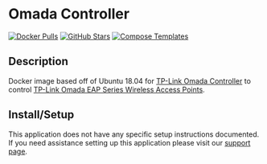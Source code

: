 # Omada Controller

[![Docker Pulls](https://img.shields.io/docker/pulls/mbentley/omada-controller?style=flat-square&color=607D8B&label=docker%20pulls&logo=docker)](https://hub.docker.com/r/mbentley/omada-controller)
[![GitHub Stars](https://img.shields.io/github/stars/mbentley/docker-omada-controller?style=flat-square&color=607D8B&label=github%20stars&logo=github)](https://github.com/mbentley/docker-omada-controller)
[![Compose Templates](https://img.shields.io/static/v1?style=flat-square&color=607D8B&label=compose&message=templates)](https://github.com/GhostWriters/DockSTARTer/tree/main/compose/.apps/omadacontroller)

## Description

Docker image based off of Ubuntu 18.04 for
[TP-Link Omada Controller](https://www.tp-link.com/en/products/details/EAP-Controller.html)
to control
[TP-Link Omada EAP Series Wireless Access Points](https://www.tp-link.com/en/omada/).

## Install/Setup

This application does not have any specific setup instructions documented. If
you need assistance setting up this application please visit our
[support page](https://dockstarter.com/basics/support/).
